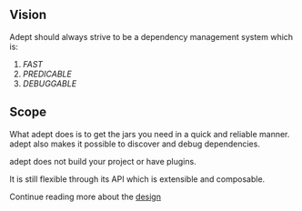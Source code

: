 ## Vision ##
Adept should always strive to be a dependency management system which is:

1. *FAST*
2. *PREDICABLE*
3. *DEBUGGABLE*

## Scope ##

What adept does is to get the jars you need in a quick and reliable manner.
adept also makes it possible to discover and debug dependencies.

adept does not build your project or have plugins. 

It is still flexible through its API which is extensible and composable.

Continue reading more about the [design](https://github.com/adept-dm/adept/wiki/Design)